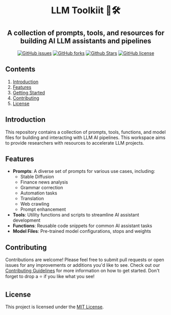 <h1 align="center">LLM Toolkiit 🤖🛠️</h1>

<h2 align="center">A collection of prompts, tools, and resources for building AI LLM assistants and pipelines</h2>

<!-- Badges -->
<p align="center">
<a href="https://github.com/tooniez/llm-workspace/issues"><img alt="GitHub issues" src="https://img.shields.io/github/issues/tooniez/llm-workspace"></a>
<a href="https://github.com/tooniez/llm-workspace/network"><img alt="GitHub forks" src="https://img.shields.io/github/forks/tooniez/llm-workspace"></a>
<a href="https://github.com/tooniez/llm-workspace/stargazers"><img alt="Github Stars" src="https://img.shields.io/github/stars/tooniez/llm-workspace"></a>
<a href="https://github.com/tooniez/llm-workspace/blob/master/LICENSE"><img alt="GitHub license" src="https://img.shields.io/github/license/tooniez/llm-workspace"></a>
</p>

## Contents

1. [Introduction](#introduction)
2. [Features](#features)
3. [Getting Started](#getting-started)
4. [Contributing](#contributing)
5. [License](#license)

## Introduction

This repository contains a collection of prompts, tools, functions, and model files for building and interacting with LLM AI pipelines. This workspace aims to provide researchers with resources to accelerate LLM projects.

## Features

- **Prompts**: A diverse set of prompts for various use cases, including:
  - Stable Diffusion
  - Finance news analysis
  - Grammar correction
  - Automation tasks
  - Translation
  - Web crawling
  - Prompt enhancement
- **Tools**: Utility functions and scripts to streamline AI assistant development
- **Functions**: Reusable code snippets for common AI assistant tasks
- **Model Files**: Pre-trained model configurations, stops and weights

## Contributing

Contributions are welcome! Please feel free to submit pull requests or open issues for any improvements or additions you'd like to see. Check out our [Contributing Guidelines](.github/CONTRIBUTING.md) for more information on how to get started. Don't forget to drop a ⭐️ if you like what you see!

## License

This project is licensed under the [MIT License](LICENSE).
